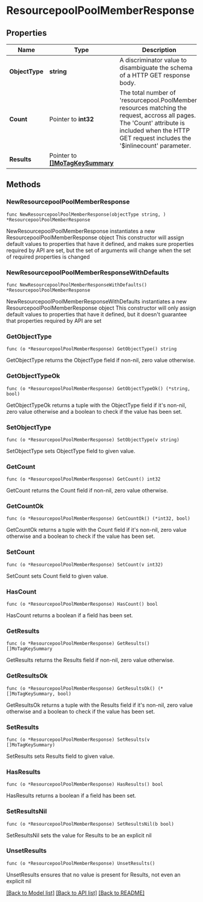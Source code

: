 # ResourcepoolPoolMemberResponse

## Properties

Name | Type | Description | Notes
------------ | ------------- | ------------- | -------------
**ObjectType** | **string** | A discriminator value to disambiguate the schema of a HTTP GET response body. | 
**Count** | Pointer to **int32** | The total number of &#39;resourcepool.PoolMember&#39; resources matching the request, accross all pages. The &#39;Count&#39; attribute is included when the HTTP GET request includes the &#39;$inlinecount&#39; parameter. | [optional] 
**Results** | Pointer to [**[]MoTagKeySummary**](MoTagKeySummary.md) |  | [optional] 

## Methods

### NewResourcepoolPoolMemberResponse

`func NewResourcepoolPoolMemberResponse(objectType string, ) *ResourcepoolPoolMemberResponse`

NewResourcepoolPoolMemberResponse instantiates a new ResourcepoolPoolMemberResponse object
This constructor will assign default values to properties that have it defined,
and makes sure properties required by API are set, but the set of arguments
will change when the set of required properties is changed

### NewResourcepoolPoolMemberResponseWithDefaults

`func NewResourcepoolPoolMemberResponseWithDefaults() *ResourcepoolPoolMemberResponse`

NewResourcepoolPoolMemberResponseWithDefaults instantiates a new ResourcepoolPoolMemberResponse object
This constructor will only assign default values to properties that have it defined,
but it doesn't guarantee that properties required by API are set

### GetObjectType

`func (o *ResourcepoolPoolMemberResponse) GetObjectType() string`

GetObjectType returns the ObjectType field if non-nil, zero value otherwise.

### GetObjectTypeOk

`func (o *ResourcepoolPoolMemberResponse) GetObjectTypeOk() (*string, bool)`

GetObjectTypeOk returns a tuple with the ObjectType field if it's non-nil, zero value otherwise
and a boolean to check if the value has been set.

### SetObjectType

`func (o *ResourcepoolPoolMemberResponse) SetObjectType(v string)`

SetObjectType sets ObjectType field to given value.


### GetCount

`func (o *ResourcepoolPoolMemberResponse) GetCount() int32`

GetCount returns the Count field if non-nil, zero value otherwise.

### GetCountOk

`func (o *ResourcepoolPoolMemberResponse) GetCountOk() (*int32, bool)`

GetCountOk returns a tuple with the Count field if it's non-nil, zero value otherwise
and a boolean to check if the value has been set.

### SetCount

`func (o *ResourcepoolPoolMemberResponse) SetCount(v int32)`

SetCount sets Count field to given value.

### HasCount

`func (o *ResourcepoolPoolMemberResponse) HasCount() bool`

HasCount returns a boolean if a field has been set.

### GetResults

`func (o *ResourcepoolPoolMemberResponse) GetResults() []MoTagKeySummary`

GetResults returns the Results field if non-nil, zero value otherwise.

### GetResultsOk

`func (o *ResourcepoolPoolMemberResponse) GetResultsOk() (*[]MoTagKeySummary, bool)`

GetResultsOk returns a tuple with the Results field if it's non-nil, zero value otherwise
and a boolean to check if the value has been set.

### SetResults

`func (o *ResourcepoolPoolMemberResponse) SetResults(v []MoTagKeySummary)`

SetResults sets Results field to given value.

### HasResults

`func (o *ResourcepoolPoolMemberResponse) HasResults() bool`

HasResults returns a boolean if a field has been set.

### SetResultsNil

`func (o *ResourcepoolPoolMemberResponse) SetResultsNil(b bool)`

 SetResultsNil sets the value for Results to be an explicit nil

### UnsetResults
`func (o *ResourcepoolPoolMemberResponse) UnsetResults()`

UnsetResults ensures that no value is present for Results, not even an explicit nil

[[Back to Model list]](../README.md#documentation-for-models) [[Back to API list]](../README.md#documentation-for-api-endpoints) [[Back to README]](../README.md)


